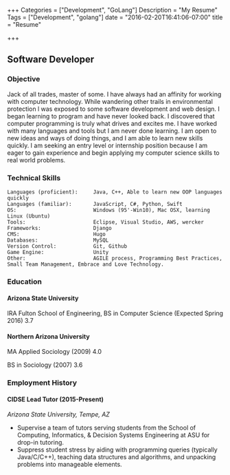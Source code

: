 +++
Categories = ["Development", "GoLang"]
Description = "My Resume"
Tags = ["Development", "golang"]
date = "2016-02-20T16:41:06-07:00"
title = "Resume"

+++

## Software Developer 

### Objective
Jack of all trades, master of some. I have always had an affinity for working with computer technology. While wandering other trails in environmental protection l was exposed to some software development and web design. I began learning to program and have never looked back. 
I discovered that computer programming is truly what drives and excites me. I have worked with many languages and tools but I am never done learning. I am open to new ideas and ways of doing things, and I am able to learn new skills quickly. I am seeking an entry level or internship position because I am eager to gain experience and begin applying my computer science skills to real world problems. 


### Technical Skills
	Languages (proficient): 	Java, C++, Able to learn new OOP languages quickly
	Languages (familiar):		JavaScript, C#, Python, Swift
	OS:							Windows (95'-Win10), Mac OSX, learning Linux (Ubuntu)
	Tools:						Eclipse, Visual Studio, AWS, wercker
	Frameworks:					Django
	CMS: 						Hugo
	Databases:					MySQL
	Version Control:			Git, Github
	Game Engine:				Unity
	Other:						AGILE process, Programming Best Practices, Small Team Management, Embrace and Love Technology. 


### Education
#### Arizona State University
IRA Fulton School of Engineering, BS in Computer Science (Expected Spring 2016) 3.7
#### Northern Arizona University
MA Applied Sociology (2009) 4.0 

BS in Sociology (2007) 3.6


### Employment History
#### CIDSE Lead Tutor (2015-Present)
_Arizona State University, Tempe, AZ_
<ul>
	<li> Supervise a team of tutors serving students from the School of Computing, Informatics, & Decision Systems Engineering at ASU for drop-in tutoring.</li>
	<li>Suppress student stress by aiding with programming queries (typically Java/C/C++), teaching data structures and algorithms, and unpacking problems into manageable elements.</li> 
</ul>








	

